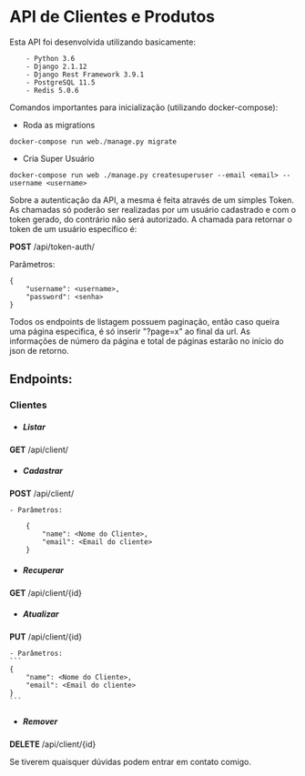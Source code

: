 <h1>API de Clientes e Produtos</h1>

Esta API foi desenvolvida utilizando basicamente:
```
    - Python 3.6
    - Django 2.1.12
    - Django Rest Framework 3.9.1
    - PostgreSQL 11.5
    - Redis 5.0.6
```


Comandos importantes para inicialização (utilizando docker-compose):

- Roda as migrations 
```
docker-compose run web./manage.py migrate 
```

- Cria Super Usuário
```
docker-compose run web ./manage.py createsuperuser --email <email> --username <username>
```

Sobre a autenticação da API, a mesma é feita através de um simples Token. As chamadas só poderão ser realizadas por um usuário cadastrado e com o token gerado, do contrário não será autorizado. A chamada para retornar o token de um usuário específico é:

__POST__ /api/token-auth/

Parâmetros: 
```
{
    "username": <username>,
    "password": <senha>
}
```

Todos os endpoints de listagem possuem paginação, então caso queira uma página especifica, é só inserir "?page=x" ao final da url. As informações de número da página e total de páginas estarão no início do json de retorno. 

<h2>Endpoints:</h2>

<h3>Clientes</h3>

- <h5>Listar</h5>
__GET__ /api/client/


- <h5>Cadastrar</h5>
__POST__ /api/client/

    - Parâmetros:
```
    {
        "name": <Nome do Cliente>,
	    "email": <Email do cliente>
    }
```

- <h5>Recuperar</h5>
__GET__ /api/client/{id}


- <h5>Atualizar</h5>
__PUT__ /api/client/{id}

    - Parâmetros:
    ```
    {
        "name": <Nome do Cliente>,
	    "email": <Email do cliente>
    }
    ```

- <h5>Remover</h5>
__DELETE__ /api/client/{id}


Se tiverem quaisquer dúvidas podem entrar em contato comigo.
